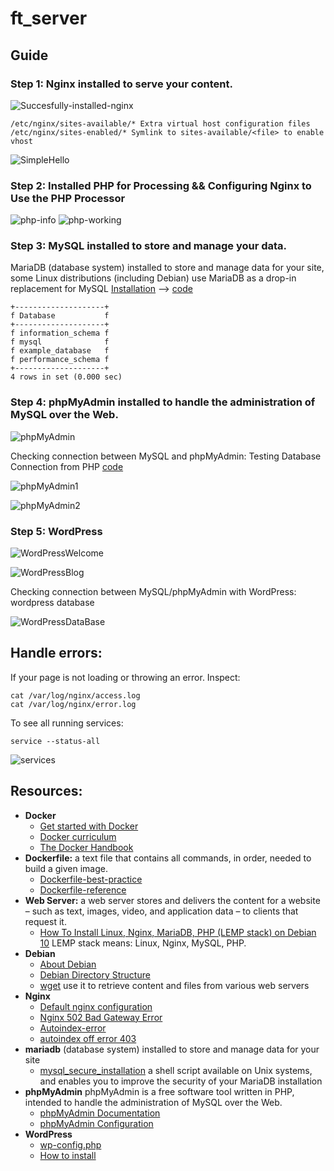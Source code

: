 # ft_server

## Guide

### Step 1: Nginx installed to serve your content.
![Succesfully-installed-nginx](img/nginx.png)
 ```
 /etc/nginx/sites-available/* Extra virtual host configuration files
 /etc/nginx/sites-enabled/* Symlink to sites-available/<file> to enable vhost
 ```
![SimpleHello](img/indexhtml.png)

### Step 2: Installed PHP for Processing && Configuring Nginx to Use the PHP Processor
![php-info](img/php-info.png)
![php-working](img/php.png)
### Step 3: MySQL installed to store and manage your data. 
MariaDB (database system) installed to store and manage data for your site, some Linux distributions (including Debian) use MariaDB as a drop-in replacement for MySQL
[Installation](https://www.digitalocean.com/community/tutorials/how-to-install-linux-nginx-mariadb-php-lemp-stack-on-debian-10#step-2-%E2%80%94-installing-mariadb) --> [code](img/mariadb.png)
```
+--------------------+
f Database           f
+--------------------+
f information_schema f
f mysql              f
f example_database   f
f performance_schema f
+--------------------+
4 rows in set (0.000 sec)
```
### Step 4: phpMyAdmin installed to handle the administration of MySQL over the Web.
![phpMyAdmin](img/phpMyAdminIndex.png)

Checking connection between MySQL and phpMyAdmin: Testing Database Connection from PHP [code](img/display_db_table.php)

![phpMyAdmin1](img/connectionMySQLphpMyAdmin.png)

![phpMyAdmin2](img/connectionMySQLphpMyAdmin2.png)

### Step 5: WordPress
![WordPressWelcome](img/wordpress_welcome.png)

![WordPressBlog](img/wordpress_blog.png)

Checking connection between MySQL/phpMyAdmin with WordPress: wordpress database

![WordPressDataBase](img/wordpress_database.png)
## Handle errors:

If your page is not loading or throwing an error. Inspect:
``` 
cat /var/log/nginx/access.log
cat /var/log/nginx/error.log
```
To see all running services:

```
service --status-all 
```

![services](img/services.png)

## Resources:
* **Docker**
  * [Get started with Docker](https://docs.docker.com/get-started/)
  * [Docker curriculum](https://docker-curriculum.com/)
  * [The Docker Handbook](https://www.freecodecamp.org/news/the-docker-handbook/)
* **Dockerfile:** a text file that contains all commands, in order, needed to build a given image.
  * [Dockerfile-best-practice](https://docs.docker.com/develop/develop-images/dockerfile_best-practices/)
  * [Dockerfile-reference](https://docs.docker.com/engine/reference/builder/)
* **Web Server:** a web server stores and delivers the content for a website – such as text, images, video, and application data – to clients that request it.
  * [How To Install Linux, Nginx, MariaDB, PHP (LEMP stack) on Debian 10](https://www.digitalocean.com/community/tutorials/how-to-install-linux-nginx-mariadb-php-lemp-stack-on-debian-10)
   LEMP stack means: Linux, Nginx, MySQL, PHP.
* **Debian**
  * [About Debian](https://www.debian.org/intro/about)
  * [Debian Directory Structure](https://wiki.debian.org/Nginx/DirectoryStructure)
  * [wget](https://www.gnu.org/software/wget/) use it to retrieve content and files from various web servers
* **Nginx**
  * [Default nginx configuration](img/default)
  * [Nginx 502 Bad Gateway Error](https://ibcomputing.com/nginx-502-bad-gateway-error/)
  * [Autoindex-error](https://serverfault.com/questions/940276/force-nginx-to-always-autoindex-and-ignore-index-html-files)
  * [autoindex off error 403](https://stackoverflow.com/questions/10663248/how-to-configure-nginx-to-enable-kinda-file-browser-mode)
* **mariadb** (database system) installed to store and manage data for your site
  * [mysql_secure_installation](https://mariadb.com/kb/en/mysql_secure_installation/) a shell script available on Unix systems, and enables you to improve the security of your MariaDB installation
* **phpMyAdmin** phpMyAdmin is a free software tool written in PHP, intended to handle the administration of MySQL over the Web.
  * [phpMyAdmin Documentation](https://docs.phpmyadmin.net/en/latest/)
  * [phpMyAdmin Configuration](https://docs.phpmyadmin.net/en/latest/config.html#)
* **WordPress**
  * [wp-config.php](https://wordpress.org/support/article/editing-wp-config-php/)
  * [How to install](https://wordpress.org/support/article/how-to-install-wordpress/)